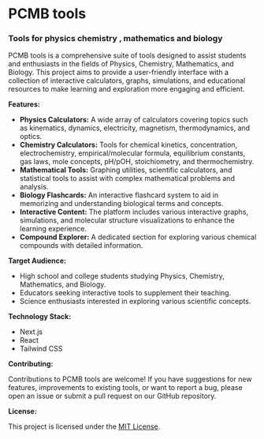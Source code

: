# PCMB tools
### Tools for physics chemistry , mathematics and biology

PCMB tools is a comprehensive suite of tools designed to assist students and enthusiasts in the fields of Physics, Chemistry, Mathematics, and Biology. This project aims to provide a user-friendly interface with a collection of interactive calculators, graphs, simulations, and educational resources to make learning and exploration more engaging and efficient.

**Features:**

*   **Physics Calculators:** A wide array of calculators covering topics such as kinematics, dynamics, electricity, magnetism, thermodynamics, and optics.
*   **Chemistry Calculators:** Tools for chemical kinetics, concentration, electrochemistry, empirical/molecular formula, equilibrium constants, gas laws, mole concepts, pH/pOH, stoichiometry, and thermochemistry.
*   **Mathematical Tools:** Graphing utilities, scientific calculators, and statistical tools to assist with complex mathematical problems and analysis.
*   **Biology Flashcards:** An interactive flashcard system to aid in memorizing and understanding biological terms and concepts.
*   **Interactive Content:** The platform includes various interactive graphs, simulations, and molecular structure visualizations to enhance the learning experience.
*   **Compound Explorer:** A dedicated section for exploring various chemical compounds with detailed information.

**Target Audience:**

*   High school and college students studying Physics, Chemistry, Mathematics, and Biology.
*   Educators seeking interactive tools to supplement their teaching.
*   Science enthusiasts interested in exploring various scientific concepts.

**Technology Stack:**

*   Next.js
*   React
*   Tailwind CSS

**Contributing:**

Contributions to PCMB tools are welcome! If you have suggestions for new features, improvements to existing tools, or want to report a bug, please open an issue or submit a pull request on our GitHub repository.

**License:**

This project is licensed under the [MIT License](https://opensource.org/license/mit/).
